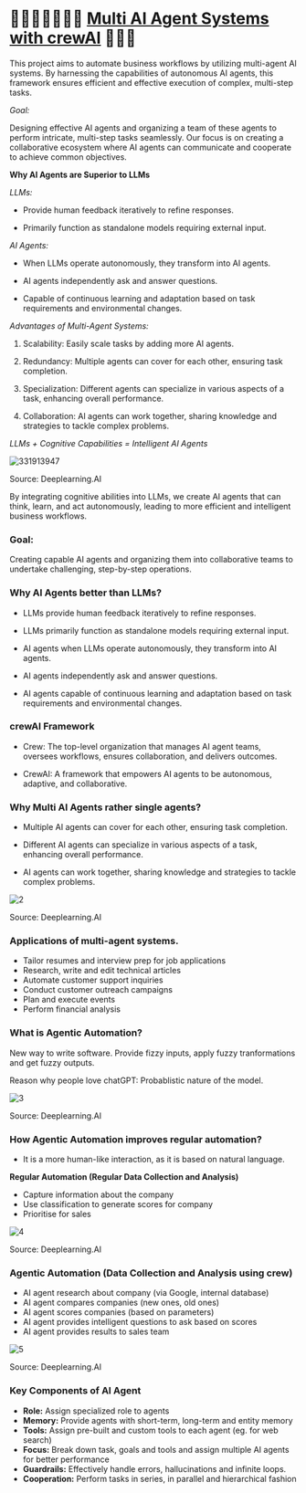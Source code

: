 # 🧍🏻‍♂️🕴🏻🕵🏻 [Multi AI Agent Systems with crewAI](https://www.deeplearning.ai/short-courses/multi-ai-agent-systems-with-crewai/) 🦸🏻‍♂️


This project aims to automate business workflows by utilizing multi-agent AI systems. By harnessing the capabilities of autonomous AI agents, this framework ensures efficient and effective execution of complex, multi-step tasks.

*Goal:*

Designing effective AI agents and organizing a team of these agents to perform intricate, multi-step tasks seamlessly. Our focus is on creating a collaborative ecosystem where AI agents can communicate and cooperate to achieve common objectives.

**Why AI Agents are Superior to LLMs**

*LLMs:*

- Provide human feedback iteratively to refine responses.

- Primarily function as standalone models requiring external input.

*AI Agents:*

- When LLMs operate autonomously, they transform into AI agents.

- AI agents independently ask and answer questions.

- Capable of continuous learning and adaptation based on task requirements and environmental changes.

*Advantages of Multi-Agent Systems:*

1. Scalability: Easily scale tasks by adding more AI agents.

2. Redundancy: Multiple agents can cover for each other, ensuring task completion.

3. Specialization: Different agents can specialize in various aspects of a task, enhancing overall performance.

4. Collaboration: AI agents can work together, sharing knowledge and strategies to tackle complex problems.

*LLMs + Cognitive Capabilities = Intelligent AI Agents*

![331913947](https://github.com/user-attachments/assets/8b514572-ced8-451f-a9cf-decee6bde4c4)

Source: Deeplearning.AI

By integrating cognitive abilities into LLMs, we create AI agents that can think, learn, and act autonomously, leading to more efficient and intelligent business workflows.

### Goal:
Creating capable AI agents and organizing them into collaborative teams to undertake challenging, step-by-step operations.

### Why AI Agents better than LLMs?

* LLMs provide human feedback iteratively to refine responses.

* LLMs primarily function as standalone models requiring external input.

* AI agents when LLMs operate autonomously, they transform into AI agents.

* AI agents independently ask and answer questions.

* AI agents capable of continuous learning and adaptation based on task requirements and environmental changes.

### crewAI Framework

* Crew: The top-level organization that manages AI agent teams, oversees workflows, ensures collaboration, and delivers outcomes.

* CrewAI: A framework that empowers AI agents to be autonomous, adaptive, and collaborative.

### Why Multi AI Agents rather single agents?

* Multiple AI agents can cover for each other, ensuring task completion.

* Different AI agents can specialize in various aspects of a task, enhancing overall performance.

* AI agents can work together, sharing knowledge and strategies to tackle complex problems.

![2](https://github.com/user-attachments/assets/6bb6d2d5-5a84-415f-8909-9092c7243489)

Source: Deeplearning.AI

### Applications of multi-agent systems.
- Tailor resumes and interview prep for job applications
- Research, write and edit technical articles
- Automate customer support inquiries
- Conduct customer outreach campaigns
- Plan and execute events
- Perform financial analysis

### What is Agentic Automation?
New way to write software. Provide fizzy inputs, apply fuzzy tranformations and get fuzzy outputs.

Reason why people love chatGPT: Probablistic nature of the model.

![3](https://github.com/user-attachments/assets/df71442a-2c2c-41a7-885d-2d2c9399e535)

Source: Deeplearning.AI

### How Agentic Automation improves regular automation?
- It is a more human-like interaction, as it is based on natural language.

**Regular Automation (Regular Data Collection and Analysis)**
- Capture information about the company
- Use classification to generate scores for company
- Prioritise for sales

![4](https://github.com/user-attachments/assets/2fc648da-53e5-4b4e-a62d-3018f7ad5c97)

Source: Deeplearning.AI

### Agentic Automation (Data Collection and Analysis using crew)
- AI agent research about company (via Google, internal database)
- AI agent compares companies (new ones, old ones)
- AI agent scores companies (based on parameters)
- AI agent provides intelligent questions to ask based on scores
- AI agent provides results to sales team

![5](https://github.com/user-attachments/assets/dd9532ca-88d7-421f-8233-bc494263a459)


Source: Deeplearning.AI

### Key Components of AI Agent
- **Role:** Assign specialized role to agents
- **Memory:** Provide agents with short-term, long-term and entity memory
- **Tools:** Assign pre-built and custom tools to each agent (eg. for web search)
- **Focus:** Break down task, goals and tools and assign multiple AI agents for better performance
- **Guardrails:** Effectively handle errors, hallucinations and infinite loops.
- **Cooperation:** Perform tasks in series, in parallel and hierarchical fashion

